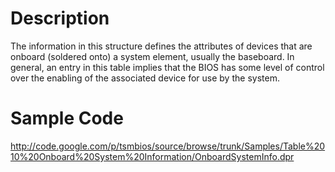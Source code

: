 # Description #
The information in this structure defines the attributes of devices that are onboard (soldered onto) a system element, usually the baseboard. In general, an entry in this table implies that the BIOS has some level of control over the enabling of the associated device for use by the system.


# Sample Code #

http://code.google.com/p/tsmbios/source/browse/trunk/Samples/Table%2010%20Onboard%20System%20Information/OnboardSystemInfo.dpr